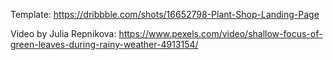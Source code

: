 Template: https://dribbble.com/shots/16652798-Plant-Shop-Landing-Page

Video by Julia Repnikova: https://www.pexels.com/video/shallow-focus-of-green-leaves-during-rainy-weather-4913154/